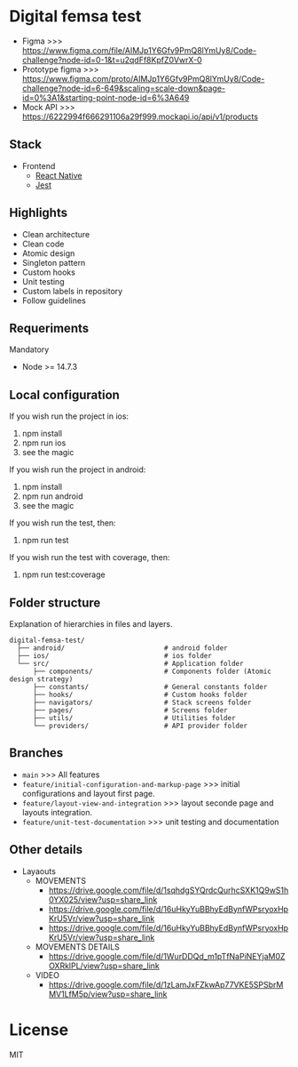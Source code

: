 # Digital femsa test

- Figma >>> https://www.figma.com/file/AIMJp1Y6Gfv9PmQ8lYmUy8/Code-challenge?node-id=0-1&t=u2qdFf8KpfZ0VwrX-0
- Prototype figma >>> https://www.figma.com/proto/AIMJp1Y6Gfv9PmQ8lYmUy8/Code-challenge?node-id=6-649&scaling=scale-down&page-id=0%3A1&starting-point-node-id=6%3A649
- Mock API >>> https://6222994f666291106a29f999.mockapi.io/api/v1/products
## Stack

- Frontend
  - [React Native](https://reactnative.dev/)
  - [Jest](https://jestjs.io/)

## Highlights

- Clean architecture
- Clean code
- Atomic design
- Singleton pattern
- Custom hooks
- Unit testing
- Custom labels in repository
- Follow guidelines

## Requeriments
Mandatory

- Node >= 14.7.3

## Local configuration
If you wish run the project in ios:

1. npm install
2. npm run ios
3. see the magic

If you wish run the project in android:

1. npm install
2. npm run android
3. see the magic

If you wish run the test, then:

1. npm run test

If you wish run the test with coverage, then:

1. npm run test:coverage

## Folder structure
Explanation of hierarchies in files and layers.

    digital-femsa-test/
      ├── android/                         # android folder
      ├── ios/                             # ios folder
      └── src/                             # Application folder
          ├── components/                  # Components folder (Atomic design strategy)
          ├── constants/                   # General constants folder
          ├── hooks/                       # Custom hooks folder
          ├── navigators/                  # Stack screens folder
          ├── pages/                       # Screens folder
          ├── utils/                       # Utilities folder
          └── providers/                   # API provider folder

## Branches

- `main` >>> All features
- `feature/initial-configuration-and-markup-page` >>> initial configurations and layout first page.
- `feature/layout-view-and-integration` >>> layout seconde page and layouts integration.
- `feature/unit-test-documentation` >>> unit testing and documentation

## Other details

- Layaouts
  - MOVEMENTS
    - https://drive.google.com/file/d/1sqhdgSYQrdcQurhcSXK1Q9wS1h0YX025/view?usp=share_link
    - https://drive.google.com/file/d/16uHkyYuBBhyEdBynfWPsryoxHpKrU5Vr/view?usp=share_link
    - https://drive.google.com/file/d/16uHkyYuBBhyEdBynfWPsryoxHpKrU5Vr/view?usp=share_link
  - MOVEMENTS DETAILS
    - https://drive.google.com/file/d/1WurDDQd_m1pTfNaPiNEYjaM0ZOXRklPL/view?usp=share_link
  - VIDEO
    - https://drive.google.com/file/d/1zLamJxFZkwAp77VKE5SPSbrMMV1LfM5p/view?usp=share_link
# License

MIT